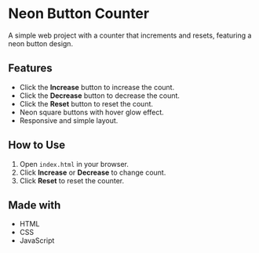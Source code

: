 # Neon Button Counter

A simple web project with a counter that increments and resets, featuring a neon button design.

## Features

- Click the **Increase** button to increase the count.
- Click the **Decrease** button to decrease the count.
- Click the **Reset** button to reset the count.
- Neon square buttons with hover glow effect.
- Responsive and simple layout.

## How to Use

1. Open `index.html` in your browser.
2. Click **Increase** or **Decrease** to change count.
3. Click **Reset** to reset the counter.

## Made with

- HTML
- CSS
- JavaScript
